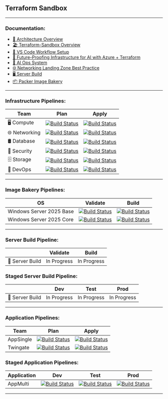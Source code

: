 ## **Terraform Sandbox**
---
### Documentation:
- [🧭 Architecture Overview](https://github.com/jonhill90/terraform-labs/blob/main/docs/Architecture%20Overview.md)
- [🏖️ Terraform-Sandbox Overview](https://github.com/jonhill90/terraform-labs/blob/main/docs/Terraform-Sandbox%20Overview.md)
- [🧰 VS Code Workflow Setup](https://github.com/jonhill90/terraform-labs/blob/main/docs/VS%20Code%20Workflow%20Setup.md)
- [🚀 Future-Proofing Infrastructure for AI with Azure + Terraform](https://github.com/jonhill90/terraform-labs/blob/main/docs/Furure-Proofing%20Infrastructure%20for%20AI%20with%20Azure%20%2B%20Terraform.md)
- [🧠 AI Ops System](https://github.com/jonhill90/terraform-labs/blob/main/docs/AI%20Ops.md)
- [🌐 Networking Landing Zone Best Practice](https://github.com/jonhill90/terraform-labs/blob/main/docs/Azure%20Landing%20Zone%20Networking%20with%20Terraform.md)
- [🖥 Server Build](https://github.com/jonhill90/terraform-labs/blob/main/azure-lab/server-build/README.md)
- [📦 Packer Image Bakery](https://github.com/jonhill90/terraform-labs/blob/main/azure-lab/image-bakery/README.md)
---
### Infrastructure Pipelines:
| Team | Plan | Apply |
|---|:-----:|:-----:|
| 🖥️ Compute | [![Build Status](https://dev.azure.com/ImpressiveIT/Compute/_apis/build/status%2FCompute-CD?branchName=main)](https://dev.azure.com/ImpressiveIT/Compute/_build/latest?definitionId=57&branchName=main) | [![Build Status](https://dev.azure.com/ImpressiveIT/Compute/_apis/build/status%2FCompute-CD?branchName=main)](https://dev.azure.com/ImpressiveIT/Compute/_build/latest?definitionId=57&branchName=main) |
| 🌐 Networking | [![Build Status](https://dev.azure.com/ImpressiveIT/Networking/_apis/build/status%2FNetworking-CD?branchName=main)](https://dev.azure.com/ImpressiveIT/Networking/_build/latest?definitionId=55&branchName=main) | [![Build Status](https://dev.azure.com/ImpressiveIT/Networking/_apis/build/status%2FNetworking-CD?branchName=main)](https://dev.azure.com/ImpressiveIT/Networking/_build/latest?definitionId=55&branchName=main) |
| 🛢 Database | [![Build Status](https://dev.azure.com/ImpressiveIT/Database/_apis/build/status%2FDatabase-CD?branchName=main)](https://dev.azure.com/ImpressiveIT/Database/_build/latest?definitionId=59&branchName=main) | [![Build Status](https://dev.azure.com/ImpressiveIT/Database/_apis/build/status%2FDatabase-CD?branchName=main)](https://dev.azure.com/ImpressiveIT/Database/_build/latest?definitionId=59&branchName=main) |
| 🔑 Security | [![Build Status](https://dev.azure.com/ImpressiveIT/Security/_apis/build/status%2FSecurity-CD?branchName=main)](https://dev.azure.com/ImpressiveIT/Security/_build/latest?definitionId=51&branchName=main) | [![Build Status](https://dev.azure.com/ImpressiveIT/Security/_apis/build/status%2FSecurity-CD?branchName=main)](https://dev.azure.com/ImpressiveIT/Security/_build/latest?definitionId=51&branchName=main) |
| 🗄️ Storage | [![Build Status](https://dev.azure.com/ImpressiveIT/Storage/_apis/build/status%2FStorage-CD?branchName=main)](https://dev.azure.com/ImpressiveIT/Storage/_build/latest?definitionId=61&branchName=main) | [![Build Status](https://dev.azure.com/ImpressiveIT/Storage/_apis/build/status%2FStorage-CD?branchName=main)](https://dev.azure.com/ImpressiveIT/Storage/_build/latest?definitionId=61&branchName=main) |
| 🔨 DevOps | [![Build Status](https://dev.azure.com/ImpressiveIT/DevOps/_apis/build/status%2FDevOps-CD?branchName=main)](https://dev.azure.com/ImpressiveIT/DevOps/_build/latest?definitionId=53&branchName=main) | [![Build Status](https://dev.azure.com/ImpressiveIT/DevOps/_apis/build/status%2FDevOps-CD?branchName=main)](https://dev.azure.com/ImpressiveIT/DevOps/_build/latest?definitionId=53&branchName=main) |
---
### Image Bakery Pipelines:
| OS | Validate | Build |
|---|:-----:|:-----:|
| Windows Server 2025 Base | [![Build Status](https://dev.azure.com/ImpressiveIT/Compute/_apis/build/status%2Fwindows-2025-base-cd?branchName=main&stageName=Packer%20Validate%20-%20Development&jobName=Packer%20Init%20%26%20Validate%20-%20Development)](https://dev.azure.com/ImpressiveIT/Compute/_build/latest?definitionId=41&branchName=main) | [![Build Status](https://dev.azure.com/ImpressiveIT/Compute/_apis/build/status%2Fwindows-2025-base-cd?branchName=main&stageName=Packer%20Build%20-%20Development&jobName=Packer%20Build%20-%20Development)](https://dev.azure.com/ImpressiveIT/Compute/_build/latest?definitionId=41&branchName=main) |
| Windows Server 2025 Core | [![Build Status](https://dev.azure.com/ImpressiveIT/Compute/_apis/build/status%2Fwindows-2025-core-cd?branchName=main&stageName=Packer%20Validate%20-%20Development&jobName=Packer%20Init%20%26%20Validate%20-%20Development)](https://dev.azure.com/ImpressiveIT/Compute/_build/latest?definitionId=43&branchName=main) | [![Build Status](https://dev.azure.com/ImpressiveIT/Compute/_apis/build/status%2Fwindows-2025-core-cd?branchName=main&stageName=Packer%20Build%20-%20Development&jobName=Packer%20Build%20-%20Development)](https://dev.azure.com/ImpressiveIT/Compute/_build/latest?definitionId=43&branchName=main) |
---
### Server Build Pipeline:
|  | Validate | Build |
|---|:-----:|:-----:|
| 🔧 Server Build | In Progress | In Progress |

### Staged Server Build Pipeline:
|  | Dev | Test | Prod |
|---|:-----:|:-----:|:-----:|
| 🔧 Server Build | In Progress | In Progress | In Progress |
---
### Application Pipelines:
| Team | Plan | Apply |
|---|:-----:|:-----:|
| AppSingle | [![Build Status](https://dev.azure.com/ImpressiveIT/Applications/_apis/build/status%2FAppSingle-CD?branchName=main&stageName=Terraform%20Plan%20-%20Development&jobName=Terraform%20Init%20%26%20Plan%20-%20Development)](https://dev.azure.com/ImpressiveIT/Applications/_build/latest?definitionId=36&branchName=main) | [![Build Status](https://dev.azure.com/ImpressiveIT/Applications/_apis/build/status%2FAppSingle-CD?branchName=main&stageName=Terraform%20Plan%20-%20Development&jobName=Terraform%20Apply%20-%20Development)](https://dev.azure.com/ImpressiveIT/Applications/_build/latest?definitionId=36&branchName=main) |
| Twingate | [![Build Status](https://dev.azure.com/ImpressiveIT/Applications/_apis/build/status%2FTwingate-CD?branchName=main&stageName=Terraform%20Plan%20-%20Development&jobName=Terraform%20Init%20%26%20Plan%20-%20Development)](https://dev.azure.com/ImpressiveIT/Applications/_build/latest?definitionId=45&branchName=main) | [![Build Status](https://dev.azure.com/ImpressiveIT/Applications/_apis/build/status%2FTwingate-CD?branchName=main&stageName=Terraform%20Plan%20-%20Development&jobName=Terraform%20Apply%20-%20Development)](https://dev.azure.com/ImpressiveIT/Applications/_build/latest?definitionId=45&branchName=main) |

### Staged Application Pipelines:
| Application | Dev | Test | Prod |
|---|:-----:|:-----:|:-----:|
| AppMulti | [![Build Status](https://dev.azure.com/ImpressiveIT/Applications/_apis/build/status%2FAppMulti-CD?branchName=main&stageName=Terraform%20Plan%20-%20Development&jobName=Terraform%20Apply%20-%20Development)](https://dev.azure.com/ImpressiveIT/Applications/_build/latest?definitionId=37&branchName=main) | [![Build Status](https://dev.azure.com/ImpressiveIT/Applications/_apis/build/status%2FAppMulti-CD?branchName=main&stageName=Terraform%20Plan%20-%20Test%20Environment&jobName=Terraform%20Apply%20-%20Test%20Environment)](https://dev.azure.com/ImpressiveIT/Applications/_build/latest?definitionId=37&branchName=main) | [![Build Status](https://dev.azure.com/ImpressiveIT/Applications/_apis/build/status%2FAppMulti-CD?branchName=main&stageName=Terraform%20Plan%20-%20Production%20Environment&jobName=Terraform%20Apply%20-%20Production%20Environment)](https://dev.azure.com/ImpressiveIT/Applications/_build/latest?definitionId=37&branchName=main) |

---